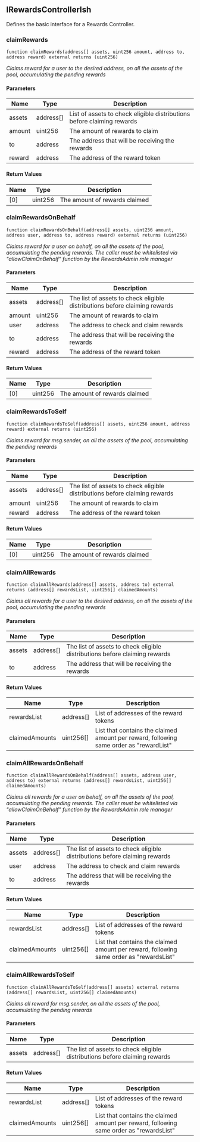 ## IRewardsControllerIsh

Defines the basic interface for a Rewards Controller.

### claimRewards

```solidity
function claimRewards(address[] assets, uint256 amount, address to, address reward) external returns (uint256)
```

_Claims reward for a user to the desired address, on all the assets of the pool, accumulating the pending rewards_

#### Parameters

| Name | Type | Description |
| ---- | ---- | ----------- |
| assets | address[] | List of assets to check eligible distributions before claiming rewards |
| amount | uint256 | The amount of rewards to claim |
| to | address | The address that will be receiving the rewards |
| reward | address | The address of the reward token |

#### Return Values

| Name | Type | Description |
| ---- | ---- | ----------- |
| [0] | uint256 | The amount of rewards claimed |

### claimRewardsOnBehalf

```solidity
function claimRewardsOnBehalf(address[] assets, uint256 amount, address user, address to, address reward) external returns (uint256)
```

_Claims reward for a user on behalf, on all the assets of the pool, accumulating the pending rewards. The
caller must be whitelisted via "allowClaimOnBehalf" function by the RewardsAdmin role manager_

#### Parameters

| Name | Type | Description |
| ---- | ---- | ----------- |
| assets | address[] | The list of assets to check eligible distributions before claiming rewards |
| amount | uint256 | The amount of rewards to claim |
| user | address | The address to check and claim rewards |
| to | address | The address that will be receiving the rewards |
| reward | address | The address of the reward token |

#### Return Values

| Name | Type | Description |
| ---- | ---- | ----------- |
| [0] | uint256 | The amount of rewards claimed |

### claimRewardsToSelf

```solidity
function claimRewardsToSelf(address[] assets, uint256 amount, address reward) external returns (uint256)
```

_Claims reward for msg.sender, on all the assets of the pool, accumulating the pending rewards_

#### Parameters

| Name | Type | Description |
| ---- | ---- | ----------- |
| assets | address[] | The list of assets to check eligible distributions before claiming rewards |
| amount | uint256 | The amount of rewards to claim |
| reward | address | The address of the reward token |

#### Return Values

| Name | Type | Description |
| ---- | ---- | ----------- |
| [0] | uint256 | The amount of rewards claimed |

### claimAllRewards

```solidity
function claimAllRewards(address[] assets, address to) external returns (address[] rewardsList, uint256[] claimedAmounts)
```

_Claims all rewards for a user to the desired address, on all the assets of the pool, accumulating the pending rewards_

#### Parameters

| Name | Type | Description |
| ---- | ---- | ----------- |
| assets | address[] | The list of assets to check eligible distributions before claiming rewards |
| to | address | The address that will be receiving the rewards |

#### Return Values

| Name | Type | Description |
| ---- | ---- | ----------- |
| rewardsList | address[] | List of addresses of the reward tokens |
| claimedAmounts | uint256[] | List that contains the claimed amount per reward, following same order as "rewardList" |

### claimAllRewardsOnBehalf

```solidity
function claimAllRewardsOnBehalf(address[] assets, address user, address to) external returns (address[] rewardsList, uint256[] claimedAmounts)
```

_Claims all rewards for a user on behalf, on all the assets of the pool, accumulating the pending rewards. The caller must
be whitelisted via "allowClaimOnBehalf" function by the RewardsAdmin role manager_

#### Parameters

| Name | Type | Description |
| ---- | ---- | ----------- |
| assets | address[] | The list of assets to check eligible distributions before claiming rewards |
| user | address | The address to check and claim rewards |
| to | address | The address that will be receiving the rewards |

#### Return Values

| Name | Type | Description |
| ---- | ---- | ----------- |
| rewardsList | address[] | List of addresses of the reward tokens |
| claimedAmounts | uint256[] | List that contains the claimed amount per reward, following same order as "rewardsList" |

### claimAllRewardsToSelf

```solidity
function claimAllRewardsToSelf(address[] assets) external returns (address[] rewardsList, uint256[] claimedAmounts)
```

_Claims all reward for msg.sender, on all the assets of the pool, accumulating the pending rewards_

#### Parameters

| Name | Type | Description |
| ---- | ---- | ----------- |
| assets | address[] | The list of assets to check eligible distributions before claiming rewards |

#### Return Values

| Name | Type | Description |
| ---- | ---- | ----------- |
| rewardsList | address[] | List of addresses of the reward tokens |
| claimedAmounts | uint256[] | List that contains the claimed amount per reward, following same order as "rewardsList" |

